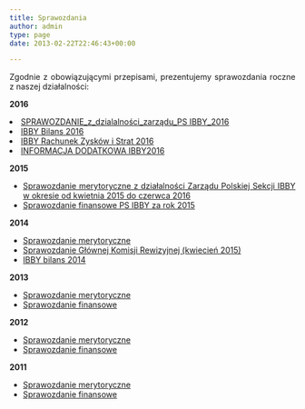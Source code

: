 ```yaml
---
title: Sprawozdania
author: admin
type: page
date: 2013-02-22T22:46:43+00:00

---
```

<p style="text-align: justify;">
  Zgodnie z obowiązującymi przepisami, prezentujemy sprawozdania roczne z naszej działalności:
</p>

<p style="text-align: justify;">
  <strong>2016</strong>
</p>

<li style="text-align: justify;">
  <a href="http://www.ibby.pl/wp-content/uploads/2013/02/SPRAWOZDANIE_z_dzialalności_zarządu_PS-IBBY_2016.pdf" target="_blank" rel="noopener noreferrer">SPRAWOZDANIE_z_dzialalności_zarządu_PS IBBY_2016</a>
</li>
<li style="text-align: justify;">
  <a href="http://www.ibby.pl/wp-content/uploads/2013/02/IBBY-Bilans-2016.pdf" target="_blank" rel="noopener noreferrer">IBBY Bilans 2016</a>
</li>
<li style="text-align: justify;">
  <a href="http://www.ibby.pl/wp-content/uploads/2013/02/IBBY-Rachunek-Zysków-i-Strat-2016.pdf" target="_blank" rel="noopener noreferrer">IBBY Rachunek Zysków i Strat 2016</a>
</li>
<li style="text-align: justify;">
  <a href="http://www.ibby.pl/wp-content/uploads/2013/02/INFORMACJA-DODATKOWA-IBBY2016.pdf" target="_blank" rel="noopener noreferrer">INFORMACJA DODATKOWA IBBY2016</a>
</li>

<p style="text-align: justify;">
  <strong>2015</strong>
</p>

  * <div style="text-align: justify;">
      <a href="http://www.ibby.pl/wp-content/uploads/2013/02/Sprawozdanie-merytoryczne-z-działalności-Zarządu-Polskiej-Sekcji-IBBY-w-okresie-od-kwietnia-2015-do-czerwca-2016.pdf" target="_blank" rel="noopener noreferrer">Sprawozdanie merytoryczne z działalności Zarządu Polskiej Sekcji IBBY w okresie od kwietnia 2015 do czerwca 2016</a>
    </div>

  * <div style="text-align: justify;">
      <a href="http://www.ibby.pl/wp-content/uploads/2013/02/Sprawozdanie-finansowe-PS-IBBY-za-rok-2015.pdf" target="_blank" rel="noopener noreferrer">Sprawozdanie finansowe PS IBBY za rok 2015</a>
    </div>

<p style="text-align: justify;">
  <strong>2014</strong>
</p>

  * <div style="text-align: justify;">
      <a href="http://www.ibby.pl/files/sprawozdanie_mer_2014.pdf" target="_blank" rel="noopener noreferrer">Sprawozdanie merytoryczne</a>
    </div>

  * <div style="text-align: justify;">
      <a href="http://www.ibby.pl/files/sprawozdanie_gkr_2015.pdf" target="_blank" rel="noopener noreferrer">Sprawozdanie Głównej Komisji Rewizyjnej (kwiecień 2015)</a>
    </div>

  * <div style="text-align: justify;">
      <a href="http://www.ibby.pl/files/ibby_bilans_2014.pdf" target="_blank" rel="noopener noreferrer">IBBY bilans 2014</a>
    </div>

<p style="text-align: justify;">
  <strong>2013</strong>
</p>

  * <div style="text-align: justify;">
      <a href="http://www.ibby.pl/files/sprawozdanie_mer_2013.pdf" target="_blank" rel="noopener noreferrer">Sprawozdanie merytoryczne</a>
    </div>

  * <div style="text-align: justify;">
      <a href="http://www.ibby.pl/files/sprawozdanie_fin_2013.pdf" target="_blank" rel="noopener noreferrer">Sprawozdanie finansowe</a>
    </div>

<p style="text-align: justify;">
  <strong>2012</strong>
</p>

  * <div style="text-align: justify;">
      <a href="http://www.ibby.pl/files/sprawozdanie_mer_2012.pdf" target="_blank" rel="noopener noreferrer">Sprawozdanie merytoryczne</a>
    </div>

  * <div style="text-align: justify;">
      <a href="http://www.ibby.pl/files/sprawozdanie_fin_2012.pdf" target="_blank" rel="noopener noreferrer">Sprawozdanie finansowe</a>
    </div>

<p style="text-align: justify;">
  <strong>2011</strong>
</p>

  * <div style="text-align: justify;">
      <a href="http://www.ibby.pl/files/sprawozdanie_mer_2011.pdf" target="_blank" rel="noopener noreferrer">Sprawozdanie merytoryczne</a>
    </div>

  * <div style="text-align: justify;">
      <a href="http://www.ibby.pl/files/sprawozdanie_fin_2011.pdf" target="_blank" rel="noopener noreferrer">Sprawozdanie finansowe</a>
    </div>